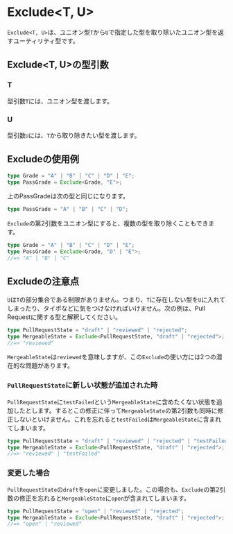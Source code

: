 # Exclude&lt;T, U&gt;

`Exclude<T, U>`は、ユニオン型`T`から`U`で指定した型を取り除いたユニオン型を返すユーティリティ型です。

## Exclude&lt;T, U&gt;の型引数

### T

型引数`T`には、ユニオン型を渡します。

### U

型引数`U`には、`T`から取り除きたい型を渡します。

## Excludeの使用例

```typescript
type Grade = "A" | "B" | "C" | "D" | "E";
type PassGrade = Exclude<Grade, "E">;
```

上のPassGradeは次の型と同じになります。

```typescript
type PassGrade = "A" | "B" | "C" | "D";
```

`Exclude`の第2引数をユニオン型にすると、複数の型を取り除くこともできます。

```typescript
type Grade = "A" | "B" | "C" | "D" | "E";
type PassGrade = Exclude<Grade, "D" | "E">;
//=> "A" | "B" | "C"
```

## Excludeの注意点

`U`は`T`の部分集合である制限がありません。つまり、`T`に存在しない型を`U`に入れてしまったり、タイポなどに気をつけなければいけません。次の例は、Pull Requestに関する型と解釈してください。

```typescript
type PullRequestState = "draft" | "reviewed" | "rejected";
type MergeableState = Exclude<PullRequestState, "draft" | "rejected">;
//=> "reviewed"
```

`MergeableState`は`reviewed`を意味しますが、この`Exclude`の使い方には2つの潜在的な問題があります。

### `PullRequestState`に新しい状態が追加された時

`PullRequestState`に`testFailed`という`MergeableState`に含めたくない状態を追加したとします。するとこの修正に伴って`MergeableState`の第2引数も同時に修正しないといけません。これを忘れると`testFailed`は`MergeableState`に含まれてしまいます。

```typescript
type PullRequestState = "draft" | "reviewed" | "rejected" | "testFailed";
type MergeableState = Exclude<PullRequestState, "draft" | "rejected">;
//=> "reviewed" | "testFailed"
```

### 変更した場合

`PullRequestState`の`draft`を`open`に変更しました。この場合も、`Exclude`の第2引数の修正を忘れると`MergeableState`に`open`が含まれてしまいます。

```typescript
type PullRequestState = "open" | "reviewed" | "rejected";
type MergeableState = Exclude<PullRequestState, "draft" | "rejected">;
//=> "open" | "reviewed"
```

